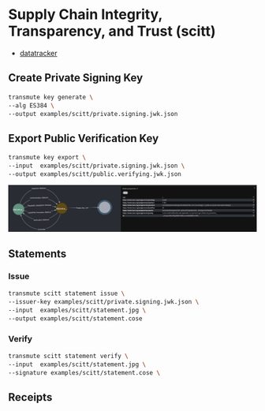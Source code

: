 # Supply Chain Integrity, Transparency, and Trust (scitt)

- [datatracker](https://datatracker.ietf.org/wg/scitt/about/)


## Create Private Signing Key

```sh
transmute key generate \
--alg ES384 \
--output examples/scitt/private.signing.jwk.json
```


## Export Public Verification Key

```sh
transmute key export \
--input  examples/scitt/private.signing.jwk.json \
--output examples/scitt/public.verifying.jwk.json
```

<!--

npm run transmute -- graph \
--env '.env' \
--input  'examples/scitt/public.verifying.jwk.json'

-->

<img src="./public.verifying.jwk.png" />

## Statements

<!-- 
```sh
npm run build;

npm run transmute -- scitt statement issue \
--issuer-key examples/scitt/private.signing.jwk.json \
--input  examples/scitt/statement.jpg \

npm run transmute -- scitt statement verify \
--input  examples/scitt/statement.jpg \
--signature examples/scitt/statement.cose \

```
-->

### Issue 

```sh
transmute scitt statement issue \
--issuer-key examples/scitt/private.signing.jwk.json \
--input  examples/scitt/statement.jpg \
--output examples/scitt/statement.cose
```

### Verify

```sh
transmute scitt statement verify \
--input  examples/scitt/statement.jpg \
--signature examples/scitt/statement.cose \
```

## Receipts

<!-- 
```sh
npm run build;

npm run transmute -- scitt receipt attach \
--signed-statement  examples/scitt/statement.cose \
--receipt  examples/scitt/statement.inclusion.cose \
--transparent-statement examples/scitt/statement.transparent.cose

npm run transmute -- scitt receipt detach \
--signed-statement  examples/scitt/statement.cose \
--receipt  examples/scitt/statement.inclusion.cose \
--transparent-statement examples/scitt/statement.transparent.cose

npm run transmute -- scitt receipt issue \
--signed-statement  examples/scitt/statement.cose \
--transparent-statement examples/scitt/statement.transparent.cose

npm run transmute -- scitt receipt verify \
--statement  examples/scitt/statement.jpg \
--transparent-statement examples/scitt/statement.transparent.cose
```
-->